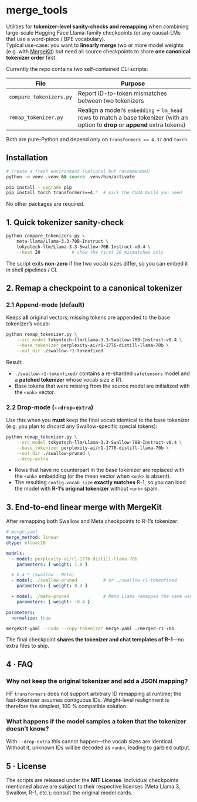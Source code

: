 # merge_tools

Utilities for **tokenizer‐level sanity-checks and remapping** when combining large-scale Hugging Face Llama-family checkpoints (or any causal-LMs that use a word-piece / BPE vocabulary).  
Typical use-case: you want to **linearly merge** two or more model weights (e.g. with [MergeKit](https://github.com/arcee-ai/mergekit)) but need all source checkpoints to share **one canonical tokenizer order** first.

Currently the repo contains two self-contained CLI scripts:

| File | Purpose |
|------|---------|
| `compare_tokenizers.py` | Report ID-to-token mismatches between two tokenizers |
| `remap_tokenizer.py`    | Realign a model’s `embedding` + `lm_head` rows to match a base tokenizer (with an option to **drop** or **append** extra tokens) |

Both are pure-Python and depend only on `transformers >= 4.37` and `torch`.

## Installation

```bash
# create a fresh environment (optional but recommended)
python -m venv .venv && source .venv/bin/activate

pip install --upgrade pip
pip install torch transformers==4.*  # pick the CUDA build you need
````

No other packages are required.

## 1. Quick tokenizer sanity-check

```bash
python compare_tokenizers.py \
    meta-llama/Llama-3.3-70B-Instruct \
    tokyotech-llm/Llama-3.3-Swallow-70B-Instruct-v0.4 \
    --head 20            # show the first 20 mismatches only
```

The script exits **non-zero** if the two vocab sizes differ, so you can embed it in shell pipelines / CI.

## 2. Remap a checkpoint to a canonical tokenizer

### 2.1 Append-mode (default)

Keeps **all** original vectors; missing tokens are appended to the base tokenizer’s vocab:

```bash
python remap_tokenizer.py \
    --src_model tokyotech-llm/Llama-3.3-Swallow-70B-Instruct-v0.4 \
    --base_tokenizer perplexity-ai/r1-1776-distill-llama-70b \
    --out_dir ./swallow-r1-tokenfixed
```

Result:

* `./swallow-r1-tokenfixed/` contains a re-sharded `safetensors` model and a **patched tokenizer** whose vocab size ≥ R1.
* Base tokens that were missing from the source model are initialized with the `<unk>` vector.

### 2.2 Drop-mode (`--drop-extra`)

Use this when you **must** keep the final vocab identical to the base tokenizer (e.g. you plan to discard any Swallow-specific special tokens):

```bash
python remap_tokenizer.py \
    --src_model tokyotech-llm/Llama-3.3-Swallow-70B-Instruct-v0.4 \
    --base_tokenizer perplexity-ai/r1-1776-distill-llama-70b \
    --out_dir ./swallow-pruned \
    --drop-extra
```

* Rows that have no counterpart in the base tokenizer are replaced with the `<unk>` embedding (or the mean vector when `<unk>` is absent).
* The resulting `config.vocab_size` **exactly matches** R-1, so you can load the model with **R-1’s original tokenizer** without `<unk>` spam.

## 3. End-to-end linear merge with MergeKit

After remapping both Swallow and Meta checkpoints to R-1’s tokenizer:

```yaml
# merge.yaml
merge_method: linear
dtype: bfloat16

models:
  - model: perplexity-ai/r1-1776-distill-llama-70b
    parameters: { weight: 1.0 }

  # 0.4 * (Swallow - Meta)
  - model: ./swallow-pruned          # or ./swallow-r1-tokenfixed
    parameters: { weight: 0.4 }

  - model: ./meta-pruned             # Meta Llama remapped the same way
    parameters: { weight: -0.4 }

parameters:
  normalize: true
```

```bash
mergekit-yaml --cuda --copy-tokenizer merge.yaml ./merged-r1-70b
```

The final checkpoint **shares the tokenizer and chat templates of R-1**—no extra files to ship.

## 4 · FAQ

### Why not keep the original tokenizer and add a JSON mapping?
HF `transformers` does not support arbitrary ID remapping at runtime; the fast-tokenizer assumes contiguous IDs. Weight-level realignment is therefore the simplest, 100 % compatible solution.

### What happens if the model samples a token that the tokenizer doesn’t know?
With `--drop-extra` this cannot happen—the vocab sizes are identical. Without it, unknown IDs will be decoded as `<unk>`, leading to garbled output.

## 5 · License

The scripts are released under the **MIT License**. Individual checkpoints mentioned above are subject to their respective licenses (Meta Llama 3, Swallow, R-1, etc.); consult the original model cards.

